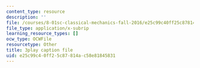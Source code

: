 ```yaml
---
content_type: resource
description: ''
file: /courses/8-01sc-classical-mechanics-fall-2016/e25c99c40ff25c87814ac58e81845831_l_NW5pPXhg4.vtt
file_type: application/x-subrip
learning_resource_types: []
ocw_type: OCWFile
resourcetype: Other
title: 3play caption file
uid: e25c99c4-0ff2-5c87-814a-c58e81845831
---
```


